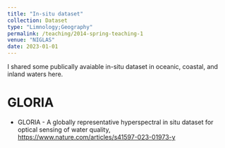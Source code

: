 ```yaml
---
title: "In-situ dataset"
collection: Dataset
type: "Limnology;Geography"
permalink: /teaching/2014-spring-teaching-1
venue: "NIGLAS"
date: 2023-01-01
---
```


I shared some publically avaiable in-situ dataset in oceanic, coastal, and inland waters here.

GLORIA
======
* GLORIA - A globally representative hyperspectral in situ dataset for optical sensing of water quality, https://www.nature.com/articles/s41597-023-01973-y
